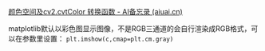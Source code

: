 [颜色空间及cv2.cvtColor 转换函数 - AI备忘录 (aiuai.cn)](https://www.aiuai.cn/aifarm365.html)

matplotlib默认以彩色图显示图像，不是RGB三通道的会自行渲染成RGB格式，可以在参数里设置：
`plt.imshow(c,cmap=plt.cm.gray)`